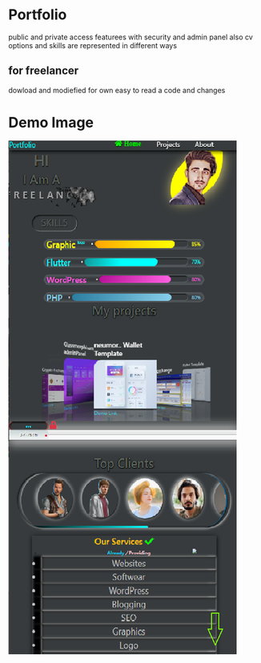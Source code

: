 # Portfolio 

public and private access featurees with security and admin panel
also cv options and skills are represented in different ways

## for freelancer
dowload and modiefied for own easy to read a code and changes

# Demo Image
<img src='portfolio demo.png'>
